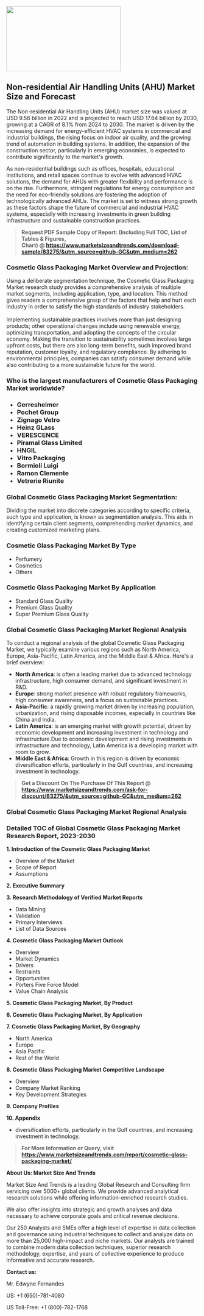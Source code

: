 <p><img class="alignnone size-medium wp-image-20088" src="https://ffe5etoiles.com/wp-content/uploads/2024/12/MST1-300x171.png" alt="" width="300" height="171" /></p><h2>Non-residential Air Handling Units (AHU) Market Size and Forecast</h2><p>The Non-residential Air Handling Units (AHU) market size was valued at USD 9.56 billion in 2022 and is projected to reach USD 17.64 billion by 2030, growing at a CAGR of 8.1% from 2024 to 2030. The market is driven by the increasing demand for energy-efficient HVAC systems in commercial and industrial buildings, the rising focus on indoor air quality, and the growing trend of automation in building systems. In addition, the expansion of the construction sector, particularly in emerging economies, is expected to contribute significantly to the market's growth.</p><p>As non-residential buildings such as offices, hospitals, educational institutions, and retail spaces continue to evolve with advanced HVAC solutions, the demand for AHUs with greater flexibility and performance is on the rise. Furthermore, stringent regulations for energy consumption and the need for eco-friendly solutions are fostering the adoption of technologically advanced AHUs. The market is set to witness strong growth as these factors shape the future of commercial and industrial HVAC systems, especially with increasing investments in green building infrastructure and sustainable construction practices.</p></p><blockquote id="" class=""><strong>Request PDF Sample Copy of Report: (Including Full TOC, List of Tables &amp; Figures, Chart)&nbsp;@&nbsp;<strong><a href="https://www.marketsizeandtrends.com/download-sample/83275/&utm_source=github-GC&utm_medium=262" target="_blank">https://www.marketsizeandtrends.com/download-sample/83275/&utm_source=github-GC&utm_medium=262</a></strong></strong></blockquote><h3 id="" class="">Cosmetic Glass Packaging Market&nbsp;Overview and Projection:</h3><p id="" class="">Using a deliberate segmentation technique, the Cosmetic Glass Packaging Market research study provides a comprehensive analysis of multiple market segments, including application, type, and location. This method gives readers a comprehensive grasp of the factors that help and hurt each industry in order to satisfy the high standards of industry stakeholders. <br /> <br />Implementing sustainable practices involves more than just designing products; other operational changes include using renewable energy, optimizing transportation, and adopting the concepts of the circular economy. Making the transition to sustainability sometimes involves large upfront costs, but there are also long-term benefits, such improved brand reputation, customer loyalty, and regulatory compliance. By adhering to environmental principles, companies can satisfy consumer demand while also contributing to a more sustainable future for the world.</p><h3 id="" class="">Who is the largest manufacturers of&nbsp;Cosmetic Glass Packaging Market worldwide?</h3><h3 class=""><p><ul><li>Gerresheimer </li><li> Pochet Group </li><li> Zignago Vetro </li><li> Heinz GLass </li><li> VERESCENCE </li><li> Piramal Glass Limited </li><li> HNGIL </li><li> Vitro Packaging </li><li> Bormioli Luigi </li><li> Ramon Clemente </li><li> Vetrerie Riunite</li></ul></p></h3><h3 id="" class="">Global&nbsp;Cosmetic Glass Packaging Market Segmentation:</h3><p id="" class="">Dividing the market into discrete categories according to specific criteria, such type and application, is known as segmentation analysis. This aids in identifying certain client segments, comprehending market dynamics, and creating customized marketing plans.</p><h3 id="" class="">Cosmetic Glass Packaging Market&nbsp;By Type</h3><p><p><ul><li>Perfumery </li><li> Cosmetics </li><li> Others</p></li></ul></p></p><h3 id="" class="">Cosmetic Glass Packaging Market&nbsp;By Application</h3><p class=""><p><ul><li>Standard Glass Quality </li><li> Premium Glass Quality </li><li> Super Premium Glass Quality</li></ul></p></p><h3 id="" class="">Global Cosmetic Glass Packaging Market Regional Analysis</h3><p id="" class="">To conduct a regional analysis of the global Cosmetic Glass Packaging Market, we typically examine various regions such as North America, Europe, Asia-Pacific, Latin America, and the Middle East &amp; Africa. Here's a brief overview:</p><ul><li><strong>North America</strong>: is often a leading market due to advanced technology infrastructure, high consumer demand, and significant investment in R&amp;D.</li><li><strong>Europe</strong>: strong market presence with robust regulatory frameworks, high consumer awareness, and a focus on sustainable practices.</li><li><strong>Asia-Pacific</strong>: a rapidly growing market driven by increasing population, urbanization, and rising disposable incomes, especially in countries like China and India.</li><li><strong>Latin America</strong>: is an emerging market with growth potential, driven by economic development and increasing investment in technology and infrastructure.Due to economic development and rising investments in infrastructure and technology, Latin America is a developing market with room to grow.</li><li><strong>Middle East &amp; Africa</strong>: Growth in this region is driven by economic diversification efforts, particularly in the Gulf countries, and increasing investment in technology.</li></ul><blockquote id="" class=""><strong>Get a Discount On The Purchase Of This Report @ <strong><a href="https://www.marketsizeandtrends.com/ask-for-discount/83275/&utm_source=github-GC&utm_medium=262" target="_blank">https://www.marketsizeandtrends.com/ask-for-discount/83275/&utm_source=github-GC&utm_medium=262</a></strong></strong></blockquote><h3 id="" class="">Global Cosmetic Glass Packaging Market Regional Analysis</h3><h3 id="" class="">Detailed TOC of Global Cosmetic Glass Packaging Market Research Report, 2023-2030</h3><p id="" class=""><strong>1. Introduction of the Cosmetic Glass Packaging Market</strong></p><ul><li>Overview of the Market</li><li>Scope of Report</li><li>Assumptions</li></ul><p id="" class=""><strong>2. Executive Summary</strong></p><p id="" class=""><strong>3. Research Methodology of Verified Market Reports</strong></p><ul><li>Data Mining</li><li>Validation</li><li>Primary Interviews</li><li>List of Data Sources</li></ul><p id="" class=""><strong>4. Cosmetic Glass Packaging Market Outlook</strong></p><ul><li>Overview</li><li>Market Dynamics</li><li>Drivers</li><li>Restraints</li><li>Opportunities</li><li>Porters Five Force Model</li><li>Value Chain Analysis</li></ul><p id="" class=""><strong>5. Cosmetic Glass Packaging Market, By Product</strong></p><p id="" class=""><strong>6. Cosmetic Glass Packaging Market, By Application</strong></p><p id="" class=""><strong>7. Cosmetic Glass Packaging Market, By Geography</strong></p><ul><li>North America</li><li>Europe</li><li>Asia Pacific</li><li>Rest of the World</li></ul><p id="" class=""><strong>8. Cosmetic Glass Packaging Market Competitive Landscape</strong></p><ul><li>Overview</li><li>Company Market Ranking</li><li>Key Development Strategies</li></ul><p id="" class=""><strong>9. Company Profiles</strong></p><p id="" class=""><strong>10. Appendix</strong></p><ul><li>diversification efforts, particularly in the Gulf countries, and increasing investment in technology.</li></ul><blockquote id="" class=""><strong>For More Information or Query, visit <strong><strong><a href="https://www.marketsizeandtrends.com/report/cosmetic-glass-packaging-market/" target="_blank">https://www.marketsizeandtrends.com/report/cosmetic-glass-packaging-market/</a></strong></strong></strong></blockquote><p id="" class=""><strong>About Us: Market Size And Trends</strong></p><p id="" class="">Market Size And Trends is a leading Global Research and Consulting firm servicing over 5000+ global clients. We provide advanced analytical research solutions while offering information-enriched research studies.</p><p id="" class="">We also offer insights into strategic and growth analyses and data necessary to achieve corporate goals and critical revenue decisions.</p><p id="" class="">Our 250 Analysts and SMEs offer a high level of expertise in data collection and governance using industrial techniques to collect and analyze data on more than 25,000 high-impact and niche markets. Our analysts are trained to combine modern data collection techniques, superior research methodology, expertise, and years of collective experience to produce informative and accurate research.</p><p id="" class=""><strong>Contact us:</strong></p><p id="" class="">Mr. Edwyne Fernandes</p><p id="" class="">US: +1 (650)-781-4080</p><p id="" class="">US Toll-Free: +1 (800)-782-1768</p>
